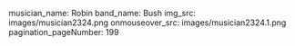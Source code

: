 musician_name: Robin
band_name: Bush
img_src: images/musician2324.png
onmouseover_src: images/musician2324.1.png
pagination_pageNumber: 199